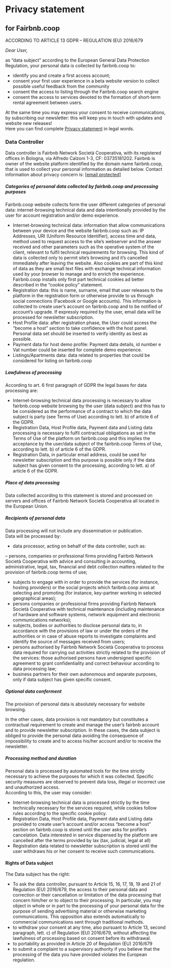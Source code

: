 Privacy statement
=================

for Fairbnb.coop
----------------

ACCORDING TO ARTICLE 13 GDPR – REGULATION (EU) 2016/679

_Dear User,_

as “data subject” according to the European General Data Protection Regulation, your personal data is collected by fairbnb.coop to:

* identify you and create a first access account;
* consent your first user experience in a beta website version to collect possible useful feedback from the community
* consent the access to listing through the Fairbnb.coop search engine
* consent the access to services devoted to the formation of short-term rental agreement between users.

At the same time you may express your consent to receive communications, by subscribing our newsletter: this will keep you in touch with updates and website new releases!  
Here you can find complete [Privacy statement](https://fairbnb.coop/privacy-statement) in legal words.

### Data Controller

Data controller is Fairbnb Network Società Cooperativa, with its registered offices in Bologna, via Alfredo Calzoni 1-3, CF: 03735181202. Fairbnb is owner of the website platform identified by the domain name fairbnb.coop, that is used to collect your personal information as detailed below. Contact information about privacy concern is: [\[email protected\]](https://fairbnb.coop/cdn-cgi/l/email-protection#removed)

##### Categories of personal data collected by fairbnb.coop and processing purposes

Fairbnb.coop website collects form the user different categories of personal data: internet-browsing technical data and data intentionally provided by the user for account registration and/or demo experience.

* Internet-browsing technical data: information that allow communications between your device and the website fairbnb.coop such as: IP Addresses, URI (Uniform Resource Identifier), access time and data, method used to request access to the site’s webserver and the answer received and other parameters such as the operative system of the client, relevant to fulfil technical requirements for browsing. This kind of data is collected only to permit site’s browsing and it’s cancelled immediately after leaving the website. Also cookies are part of this kind of data as they are small text files with exchange technical information used by your browser to manage and to enrich the experience. Fairbnb.coop installs only first part technical cookies ad better described in the “cookie policy” statement.
* Registration data: this is name, surname, email that user releases to the platform in the registration form or otherwise provide to us through social connections (Facebook or Google accounts). This information is collected to create user’s account on fairbnb.coop and to be notified of account’s upgrade. If expressly required by the user, email data will be processed for newsletter subscription.
* Host Profile data: after registration phase, the User could access the “become a host” section to take confidence with the host panel. Personal data set should be inserted to verify identity as best as possible.
* Payment data for host demo profile: Payment data details, id number e Vat number could be inserted for complete demo experience.
* Listings/Apartments data: data related to properties that could be considered for listing on fairbnb.coop

##### Lawfulness of processing

According to art. 6 first paragraph of GDPR the legal bases for data processing are:

* Internet-browsing technical data processing is necessary to allow fairbnb.coop website browsing by the user (data subject) and this has to be considered as the performance of a contract to which the data subject is party (see Terms of Use) according to lett. b) of article 6 of the GDPR.
* Registration Data, Host Profile data, Payment data and Listing data processing is necessary to fulfil contractual obligations as set in the Terms of Use of the platform on fairbnb.coop and this implies the acceptance by the user/data subject of the fairbnb.coop Terms of Use, according to lett. b) of article 6 of the GDPR.
* Registration Data, in particular email address, could be used for newsletter subscription and this purpose is possible only if the data subject has given consent to the processing, according to lett. a) of article 6 of the GDPR.

##### Place of data processing

Data collected according to this statement is stored and processed on servers and offices of Fairbnb Network Società Cooperativa all located in the European Union.

##### Recipients of personal data

Data processing will not include any dissemination or publication.  
Data will be processed by:

* data processor, acting on behalf of the data controller, such as:

– persons, companies or professional firms providing Fairbnb Network Società Cooperativa with advice and consulting in accounting, administrative, legal, tax, financial and debt collection matters related to the provision of fairbnb.coop terms of use;

* subjects to engage with in order to provide the services (for instance, hosting providers) or the social projects which faribnb.coop aims at selecting and promoting (for instance, key-partner working in selected geographical areas);
* persons companies or professional firms providing Fairbnb Network Società Cooperativa with technical maintenance (including maintenance of hardware and software systems, network equipment and electronic communications networks);
* subjects, bodies or authorities to disclose personal data to, in accordance with the provisions of law or under the orders of the authorities or in case of abuse reports to investigate complaints and identify the source of messages received from users;
* persons authorised by Fairbnb Network Società Cooperativa to process data required for carrying out activities strictly related to the provision of the services: those authorised persons have undersigned specific agreement to grant confidentiality and correct behaviour according to data processing law;
* business partners for their own autonomous and separate purposes, only if data subject has given specific consent.

##### Optional data conferment

The provision of personal data is absolutely necessary for website browsing.

In the other cases, data provision is not mandatory but constitutes a contractual requirement to create and manage the user’s fairbnb account and to provide newsletter subscription. In these cases, the data subject is obliged to provide the personal data avoiding the consequence of impossibility to create and to access his/her account and/or to receive the newsletter.

##### Processing method and duration

Personal data is processed by automated tools for the time strictly necessary to achieve the purposes for which it was collected. Specific security measures are observed to prevent data loss, illegal or incorrect use and unauthorized access.  
According to this, the user may consider:

* Internet-browsing technical data is processed strictly by the time technically necessary for the services required, while cookies follow rules according to the specific cookie policy.
* Registration Data, Host Profile data, Payment data and Listing data provided to create user’s account and/or access “become a host” section on fairbnb.coop is stored until the user asks for profile’s cancelation. Data interested in service dispensed by the platform are cancelled after the terms provided by lax (tax, judicial, legal at all)
* Registration data related to newsletter subscription is stored until the user withdraws his or her consent to receive such communications.

#### Rights of Data subject

The Data subject has the right:

* To ask the data controller, pursuant to Article 15, 16, 17, 18, 19 and 21 of Regulation (EU) 2016/679, the access to their personal data and correction or their cancellation or limitation of the data processing that concern him/her or to object to their processing. In particular, you may object in whole or in part to the processing of your personal data for the purpose of sending advertising material or otherwise marketing communications. This opposition also extends automatically to commercial communications sent through traditional methods.
* to withdraw your consent at any time, also pursuant to Article 13, second paragraph, lett. c) of Regulation (EU) 2016/679, without affecting the lawfulness of processing based on consent before its withdrawal.
* to portability as provided in Article 20 of Regulation (EU) 2016/679
* to submit a complaint to a supervisory authority if you believe that the processing of the data you have provided violates the European regulation.